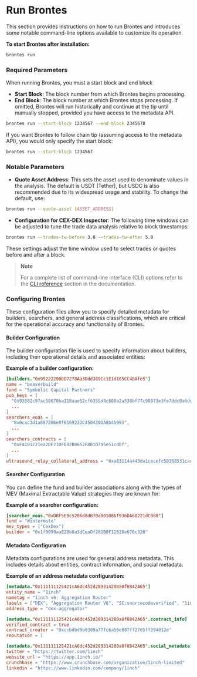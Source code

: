 # Run Brontes

This section provides instructions on how to run Brontes and introduces some notable command-line options available to customize its operation.

**To start Brontes after installation:**

```bash
brontes run
```

### Required Parameters

When running Brontes, you must a start block and end block

- **Start Block**: The block number from which Brontes begins processing.
- **End Block**: The block number at which Brontes stops processing. If omitted, Brontes will run historically and continue at the tip until manually stopped, provided you have access to the metadata API.

```bash
brontes run --start-block 1234567 --end-block 2345678
```

If you want Brontes to follow chain tip (assuming access to the metadata API), you would only specify the start block:

```bash
brontes run --start-block 1234567
```

### Notable Parameters

- **Quote Asset Address**: This sets the asset used to denominate values in the analysis. The default is USDT (Tether), but USDC is also recommended due to its widespread usage and stability. To change the default, use:

```bash
brontes run --quote-asset [ASSET_ADDRESS]
```

- **Configuration for CEX-DEX Inspector**: The following time windows can be adjusted to tune the trade data analysis relative to block timestamps:

```bash
brontes run --trades-tw-before 3.0 --trades-tw-after 5.0
```

These settings adjust the time window used to select trades or quotes before and after a block.

> **Note**
>
> For a complete list of command-line interface (CLI) options refer to the [CLI reference](../cli/cli.md) section in the documentation.

### Configuring Brontes

These configuration files allow you to specify detailed metadata for builders, searchers, and general address classifications, which are critical for the operational accuracy and functionality of Brontes.

#### Builder Configuration

The builder configuration file is used to specify information about builders, including their operational details and associated entities:

**Example of a builder configuration:**

```toml
[builders."0x95222290DD7278Aa3Ddd389Cc1E1d165CC4BAfe5"]
name = "beaverbuild"
fund = "Symbolic Capital Partners"
pub_keys = [
  "0x93582c97ac58670ba118aae52cf6355d8c680a2a538bf77c90873e3fe7ddc0a6dd231e2e2ea06bdc07e9b160883512a3",
  ...
]
searchers_eoas = [
  "0x0cac3d1a887206e0f6169222C4504301A8b4b993",
  ...
]
searchers_contracts = [
  "0xFA103c21ea2DF71DFb92B0652F8B1D795e51cdEf",
  ...
]
ultrasound_relay_collateral_address = "0xa83114a443da1cecefc50368531cace9f37fcccb"
```

#### Searcher Configuration

You can define the fund and builder associations along with the types of MEV (Maximal Extractable Value) strategies they are known for:

**Example of a searcher configuration:**

```toml
[searcher_eoas."0xDBF5E9c5206d0dB70a90108bf936DA60221dC080"]
fund = "Wintermute"
mev_types = ["CexDex"]
builder = "0x1f9090aaE28b8a3dCeaDf281B0F12828e676c326"
```

#### Metadata Configuration

Metadata configurations are used for general address metadata. This includes details about entities, contract information, and social metadata:

**Example of an address metadata configuration:**

```toml
[metadata."0x111111125421cA6dc452d289314280a0f8842A65"]
entity_name = "1inch"
nametag = "1inch v6: Aggregation Router"
labels = ["DEX", "Aggregation Router V6", "SC:sourcecodeverified", "1inch", "CN:AggregationRouterV6"]
address_type = "dex-aggregator"

[metadata."0x111111125421cA6dc452d289314280a0f8842A65".contract_info]
verified_contract = true
contract_creator = "0xccbdbd9b0309a77fc6a56e087ff2765ff394012e"
reputation = 1

[metadata."0x111111125421cA6dc452d289314280a0f8842A65".social_metadata]
twitter = "https://twitter.com/1inch"
website_url = "https://app.1inch.io/"
crunchbase = "https://www.crunchbase.com/organization/1inch-limited"
linkedin = "https://www.linkedin.com/company/1inch"
```
